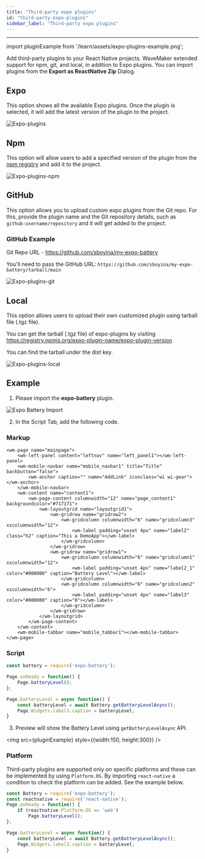 ```yaml
---
title: "Third-party expo plugins"
id: "third-party-expo-plugins"
sidebar_label: "Third-party expo plugins"
---
```

---

import pluginExample from '/learn/assets/expo-plugins-example.png';

Add third-party plugins to your React Native projects. WaveMaker extended support for npm, git, and local, in addition to Expo plugins. You can import plugins from the **Export as ReactNative Zip** Dialog.  

## Expo

This option shows all the available Expo plugins. Once the plugin is selected, it will add the latest version of the plugin to the project.

![Expo-plugins](/learn/assets/expo-plugins.png)

## Npm

This option will allow users to add a specified version of the plugin from the [npm registry](https://www.npmjs.com/) and add it to the project.

![Expo-plugins-npm](/learn/assets/expo-plugins-npm.png)

## GitHub

This option allows you to upload custom expo plugins from the Git repo. For this, provide the plugin name and the Git repository details, such as `github:username/repository` and it will get added to the project.

### GitHub Example
 
Git Repo URL - https://github.com/sboyina/my-expo-battery

You'll need to pass the GitHub URL: `https://github.com/sboyina/my-expo-battery/tarball/main`

![Expo-plugins-git](/learn/assets/expo-plugins-git.png)


## Local

This option allows users to upload their own customized plugin using tarball file (.tgz file).

You can get the tarball (.tgz file) of expo-plugins by visiting https://registry.npmjs.org/expo-plugin-name/expo-plugin-version 

You can find the tarball under the dist key.

![Expo-plugins-local](/learn/assets/expo-plugins-local.png)

## Example

1. Please import the **expo-battery** plugin.

![Expo Battery Import](/learn/assets/expo-plugins-import-example.png)

2. In the Script Tab, add the following code.

### Markup

```
<wm-page name="mainpage">
    <wm-left-panel content="leftnav" name="left_panel1"></wm-left-panel>
    <wm-mobile-navbar name="mobile_navbar1" title="Title" backbutton="false">
        <wm-anchor caption="" name="AddLink" iconclass="wi wi-gear"></wm-anchor>
    </wm-mobile-navbar>
    <wm-content name="content1">
        <wm-page-content columnwidth="12" name="page_content1" backgroundcolor="#717171">
            <wm-layoutgrid name="layoutgrid1">
                <wm-gridrow name="gridrow2">
                    <wm-gridcolumn columnwidth="6" name="gridcolumn3" xscolumnwidth="12">
                        <wm-label padding="unset 4px" name="label2" class="h2" caption="This a DemoApp"></wm-label>
                    </wm-gridcolumn>
                </wm-gridrow>
                <wm-gridrow name="gridrow1">
                    <wm-gridcolumn columnwidth="6" name="gridcolumn1" xscolumnwidth="12">
                        <wm-label padding="unset 4px" name="label2_1" color="#000000" caption="Battery Level"></wm-label>
                    </wm-gridcolumn>
                    <wm-gridcolumn columnwidth="6" name="gridcolumn2" xscolumnwidth="6">
                        <wm-label padding="unset 4px" name="label3" color="#000000" caption="0"></wm-label>
                    </wm-gridcolumn>
                </wm-gridrow>
            </wm-layoutgrid>
        </wm-page-content>
    </wm-content>
    <wm-mobile-tabbar name="mobile_tabbar1"></wm-mobile-tabbar>
</wm-page>
```

### Script

```js
const battery = require('expo-battery');

Page.onReady = function() {
    Page.batteryLevel();
};

Page.batteryLevel = async function() {
    const batteryLevel = await Battery.getBatteryLevelAsync();
    Page.Widgets.label3.caption = batteryLevel;
}
```

3. Preview will show the Battery Level using `getBatteryLevelAsync` API.


<img src={pluginExample} style={{width:150, height:300}} />

### Platform

Third-party plugins are supported only on specific platforms and these can be implemented by using `Platform.OS`. By importing `react-native` a condition to check the platform can be added. See the example below.

```js
const Battery = require('expo-battery');
const reactnative = require('react-native');
Page.onReady = function() {
    if (reactnative.Platform.OS == 'web')
        Page.batteryLevel();
};

Page.batteryLevel = async function() {
    const batteryLevel = await Battery.getBatteryLevelAsync();
    Page.Widgets.label3.caption = batteryLevel;
}
```
